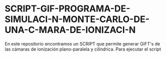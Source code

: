 # SCRIPT-GIF-PROGRAMA-DE-SIMULACI-N-MONTE-CARLO-DE-UNA-C-MARA-DE-IONIZACI-N
En este repositorio encontramos un SCRIPT que permite generar GIFT's de las cámaras de ionización plano-paralela y cilíndrica. Para ejecutar el script  
